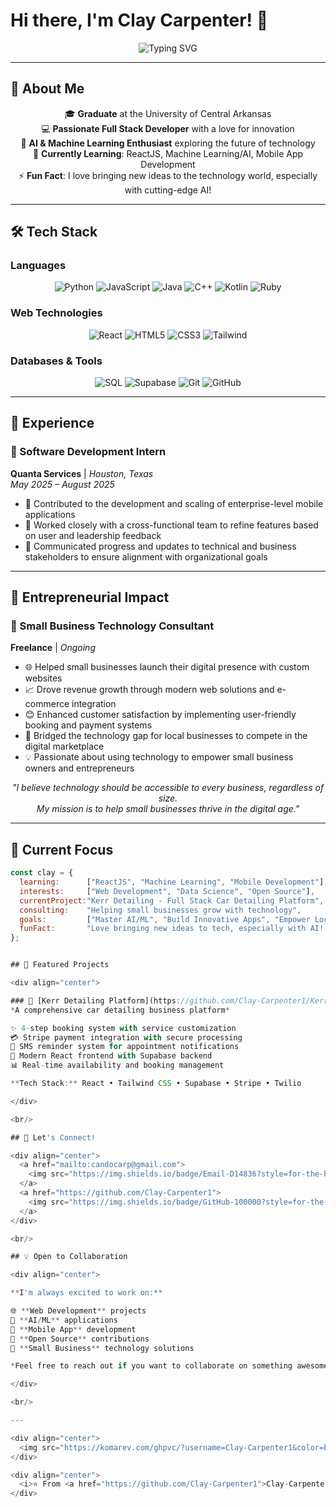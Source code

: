 # Hi there, I'm Clay Carpenter! 👋

<div align="center">
  <img src="https://readme-typing-svg.herokuapp.com?font=Fira+Code&pause=1000&color=2196F3&center=true&vCenter=true&width=500&lines=Full+Stack+Developer;AI+%26+Data+Science+Enthusiast;Small+Business+Technology+Consultant;Always+Learning+New+Tech" alt="Typing SVG" />
</div>

---

## 🚀 About Me

<div align="center">

🎓 **Graduate** at the University of Central Arkansas  
💻 **Passionate Full Stack Developer** with a love for innovation  
🤖 **AI & Machine Learning Enthusiast** exploring the future of technology  
🌱 **Currently Learning**: ReactJS, Machine Learning/AI, Mobile App Development  
⚡ **Fun Fact**: I love bringing new ideas to the technology world, especially with cutting-edge AI!

</div>

---

## 🛠️ Tech Stack

### Languages
<div align="center">
  <img src="https://img.shields.io/badge/Python-3776AB?style=for-the-badge&logo=python&logoColor=white" alt="Python"/>
  <img src="https://img.shields.io/badge/JavaScript-F7DF1E?style=for-the-badge&logo=javascript&logoColor=black" alt="JavaScript"/>
  <img src="https://img.shields.io/badge/Java-ED8B00?style=for-the-badge&logo=java&logoColor=white" alt="Java"/>
  <img src="https://img.shields.io/badge/C++-00599C?style=for-the-badge&logo=c%2B%2B&logoColor=white" alt="C++"/>
  <img src="https://img.shields.io/badge/Kotlin-0095D5?style=for-the-badge&logo=kotlin&logoColor=white" alt="Kotlin"/>
  <img src="https://img.shields.io/badge/Ruby-CC342D?style=for-the-badge&logo=ruby&logoColor=white" alt="Ruby"/>
</div>

### Web Technologies
<div align="center">
  <img src="https://img.shields.io/badge/React-20232A?style=for-the-badge&logo=react&logoColor=61DAFB" alt="React"/>
  <img src="https://img.shields.io/badge/HTML5-E34F26?style=for-the-badge&logo=html5&logoColor=white" alt="HTML5"/>
  <img src="https://img.shields.io/badge/CSS3-1572B6?style=for-the-badge&logo=css3&logoColor=white" alt="CSS3"/>
  <img src="https://img.shields.io/badge/Tailwind_CSS-38B2AC?style=for-the-badge&logo=tailwind-css&logoColor=white" alt="Tailwind"/>
</div>

### Databases & Tools
<div align="center">
  <img src="https://img.shields.io/badge/SQL-4479A1?style=for-the-badge&logo=postgresql&logoColor=white" alt="SQL"/>
  <img src="https://img.shields.io/badge/Supabase-3ECF8E?style=for-the-badge&logo=supabase&logoColor=white" alt="Supabase"/>
  <img src="https://img.shields.io/badge/Git-F05032?style=for-the-badge&logo=git&logoColor=white" alt="Git"/>
  <img src="https://img.shields.io/badge/GitHub-100000?style=for-the-badge&logo=github&logoColor=white" alt="GitHub"/>
</div>

---

## 💼 Experience

### 🏢 Software Development Intern  
**Quanta Services** | *Houston, Texas*  
*May 2025 – August 2025*  
- 🔧 Contributed to the development and scaling of enterprise-level mobile applications  
- 🤝 Worked closely with a cross-functional team to refine features based on user and leadership feedback  
- 📢 Communicated progress and updates to technical and business stakeholders to ensure alignment with organizational goals  

---

## 🏪 Entrepreneurial Impact

### 💼 Small Business Technology Consultant  
**Freelance** | *Ongoing*  
- 🌐 Helped small businesses launch their digital presence with custom websites  
- 📈 Drove revenue growth through modern web solutions and e-commerce integration  
- 😊 Enhanced customer satisfaction by implementing user-friendly booking and payment systems  
- 🚀 Bridged the technology gap for local businesses to compete in the digital marketplace  
- 💡 Passionate about using technology to empower small business owners and entrepreneurs  

<div align="center">
  <i>"I believe technology should be accessible to every business, regardless of size.<br/>My mission is to help small businesses thrive in the digital age."</i>
</div>

---

## 🎯 Current Focus  

```javascript
const clay = {
  learning:      ["ReactJS", "Machine Learning", "Mobile Development"],
  interests:     ["Web Development", "Data Science", "Open Source"],
  currentProject:"Kerr Detailing - Full Stack Car Detailing Platform",
  consulting:    "Helping small businesses grow with technology",
  goals:         ["Master AI/ML", "Build Innovative Apps", "Empower Local Businesses"],
  funFact:       "Love bringing new ideas to tech, especially with AI! 🤖"
};


## 🌟 Featured Projects

<div align="center">

### 🚗 [Kerr Detailing Platform](https://github.com/Clay-Carpenter1/Kerr-Detailing)
*A comprehensive car detailing business platform*

✨ 4-step booking system with service customization  
💳 Stripe payment integration with secure processing  
📱 SMS reminder system for appointment notifications  
🎨 Modern React frontend with Supabase backend  
📊 Real-time availability and booking management

**Tech Stack:** React • Tailwind CSS • Supabase • Stripe • Twilio

</div>

<br/>

## 🤝 Let's Connect!

<div align="center">
  <a href="mailto:candocarp@gmail.com">
    <img src="https://img.shields.io/badge/Email-D14836?style=for-the-badge&logo=gmail&logoColor=white" alt="Email"/>
  </a>
  <a href="https://github.com/Clay-Carpenter1">
    <img src="https://img.shields.io/badge/GitHub-100000?style=for-the-badge&logo=github&logoColor=white" alt="GitHub"/>
  </a>
</div>

<br/>

## 💡 Open to Collaboration

<div align="center">

**I'm always excited to work on:**

🌐 **Web Development** projects  
🤖 **AI/ML** applications  
📱 **Mobile App** development  
🔗 **Open Source** contributions  
🏪 **Small Business** technology solutions

*Feel free to reach out if you want to collaborate on something awesome!* 🚀

</div>

<br/>

---

<div align="center">
  <img src="https://komarev.com/ghpvc/?username=Clay-Carpenter1&color=blue&style=flat-square&label=Profile+Views" alt="Profile Views"/>
</div>

<div align="center">
  <i>⭐ From <a href="https://github.com/Clay-Carpenter1">Clay-Carpenter1</a></i>
</div>

